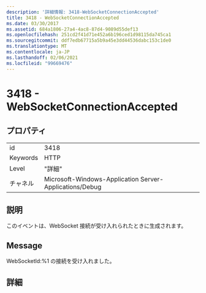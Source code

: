 ```yaml
---
description: '詳細情報: 3418-WebSocketConnectionAccepted'
title: 3418 - WebSocketConnectionAccepted
ms.date: 03/30/2017
ms.assetid: 684a1806-27a4-4ac8-87d4-9089d55def13
ms.openlocfilehash: 251cd2f41d71e452a6b196ced1d98115da745ca1
ms.sourcegitcommit: ddf7edb67715a5b9a45e3dd44536dabc153c1de0
ms.translationtype: MT
ms.contentlocale: ja-JP
ms.lasthandoff: 02/06/2021
ms.locfileid: "99669476"
---
```

# <a name="3418---websocketconnectionaccepted"></a>3418 - WebSocketConnectionAccepted

## <a name="properties"></a>プロパティ  
  
|||  
|-|-|  
|id|3418|  
|Keywords|HTTP|  
|Level|"詳細"|  
|チャネル|Microsoft-Windows-Application Server-Applications/Debug|  
  
## <a name="description"></a>説明  

 このイベントは、WebSocket 接続が受け入れられたときに生成されます。  
  
## <a name="message"></a>Message  

 WebSocketId:%1 の接続を受け入れました。  
  
## <a name="details"></a>詳細
